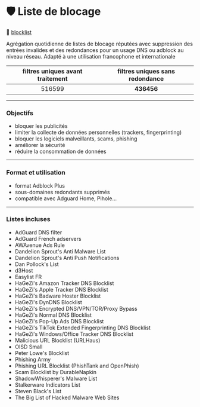 # 🛡️ Liste de blocage ###

🔗 [blocklist](https://raw.githubusercontent.com/PbDNS/Blocklists/refs/heads/main/blocklist.txt)

Agrégation quotidienne de listes de blocage réputées avec suppression des entrées invalides et des redondances pour un usage DNS ou adblock au niveau réseau.
Adapté à une utilisation francophone et internationale

<!-- STATISTICS_TABLE_START -->

| **filtres uniques avant traitement** | **filtres uniques sans redondance** |
|:------------------------------------:|:------------------------------------:|
| 516599                    | **436456**                 |

<!-- STATISTICS_TABLE_END -->

---

### Objectifs
- bloquer les publicités
- limiter la collecte de données personnelles (trackers, fingerprinting)
- bloquer les logiciels malveillants, scams, phishing
- améliorer la sécurité
- réduire la consommation de données

---

### Format et utilisation
- format Adblock Plus
- sous-domaines redondants supprimés
- compatible avec Adguard Home, Pihole...

---

### Listes incluses
- AdGuard DNS filter
- AdGuard French adservers
- AWAvenue Ads Rule
- Dandelion Sprout's Anti Malware List
- Dandelion Sprout's Anti Push Notifications
- Dan Pollock's List
- d3Host
- Easylist FR
- HaGeZi's Amazon Tracker DNS Blocklist
- HaGeZi's Apple Tracker DNS Blocklist
- HaGeZi's Badware Hoster Blocklist
- HaGeZi's DynDNS Blocklist
- HaGeZi's Encrypted DNS/VPN/TOR/Proxy Bypass
- HaGeZi's Normal DNS Blocklist
- HaGeZi's Pop-Up Ads DNS Blocklist
- HaGeZi's TikTok Extended Fingerprinting DNS Blocklist
- HaGeZi's Windows/Office Tracker DNS Blocklist
- Malicious URL Blocklist (URLHaus)
- OISD Small
- Peter Lowe's Blocklist
- Phishing Army
- Phishing URL Blocklist (PhishTank and OpenPhish)
- Scam Blocklist by DurableNapkin
- ShadowWhisperer's Malware List
- Stalkerware Indicators List
- Steven Black's List
- The Big List of Hacked Malware Web Sites
